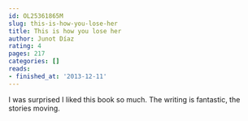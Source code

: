 ```yaml
---
id: OL25361865M
slug: this-is-how-you-lose-her
title: This is how you lose her
author: Junot Díaz
rating: 4
pages: 217
categories: []
reads:
- finished_at: '2013-12-11'
---
```

I was surprised I liked this book so much. The writing is fantastic, the stories moving.

